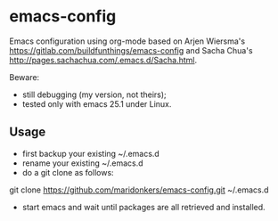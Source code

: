 # emacs-config
Emacs configuration using org-mode based on Arjen
Wiersma's <https://gitlab.com/buildfunthings/emacs-config> and Sacha Chua's <http://pages.sachachua.com/.emacs.d/Sacha.html>.

Beware:

  * still debugging (my version, not theirs);
  * tested only with emacs 25.1 under Linux.

Usage
-----

  * first backup your existing ~/.emacs.d
  * rename your existing ~/.emacs.d
  * do a git clone as follows:
  
  git clone https://github.com/maridonkers/emacs-config.git ~/.emacs.d
  
  * start emacs and wait until packages are all retrieved and
    installed.

